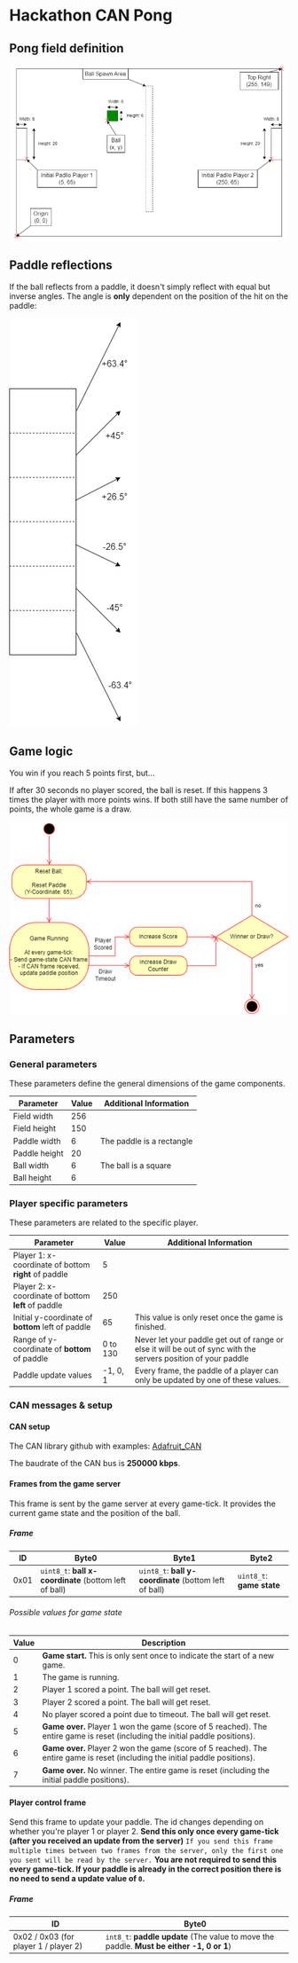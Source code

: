 # Hackathon CAN Pong

## Pong field definition

![Pong Field](media/pong_field.png)

## Paddle reflections

If the ball reflects from a paddle, it doesn't simply reflect with equal but inverse angles. The angle is **only** dependent on the position of the hit on the paddle:

![Paddle Reflections](media/paddle_reflections.png)

## Game logic

You win if you reach 5 points first, but...


If after 30 seconds no player scored, the ball is reset.
If this happens 3 times the player with more points wins.
If both still have the same number of points, the whole game is a draw.

![Game Logic](media/game_logic.png)

## Parameters

### General parameters

These parameters define the general dimensions of the game components.

| Parameter | Value | Additional Information |
| - | - | - |
| Field width | 256 |  |
| Field height | 150 |  |
| Paddle width | 6 | The paddle is a rectangle |
| Paddle height | 20 |  |
| Ball width | 6 | The ball is a square |
| Ball height | 6 |  |

### Player specific parameters

These parameters are related to the specific player.

| Parameter | Value | Additional Information |
| - | - | - |
| Player 1: x-coordinate of bottom **right** of paddle | 5 |  |
| Player 2: x-coordinate of bottom **left** of paddle | 250 |  |
| Initial y-coordinate of **bottom** left of paddle | 65 | This value is only reset once the game is finished. |
| Range of y-coordinate of **bottom** of paddle | 0 to 130 | Never let your paddle get out of range or else it will be out of sync with the servers position of your paddle |
| Paddle update values | -1, 0, 1 | Every frame, the paddle of a player can only be updated by one of these values. |


### CAN messages & setup

#### CAN setup

The CAN library github with examples: [Adafruit_CAN](https://github.com/adafruit/Adafruit_CAN)

The baudrate of the CAN bus is **250000 kbps**.

#### Frames from the game server

This frame is sent by the game server at every game-tick.
It provides the current game state and the position of the ball.

##### Frame
| ID | Byte0 | Byte1 | Byte2 |
| - | - | - | - |
| 0x01 | `uint8_t`: **ball x-coordinate** (bottom left of ball) | `uint8_t`: **ball y-coordinate** (bottom left of ball) | `uint8_t`: **game state** |

###### Possible values for game state

| Value | Description |
| - | - |
| 0 | **Game start.** This is only sent once to indicate the start of a new game. |
| 1 | The game is running. |
| 2 | Player 1 scored a point. The ball will get reset. |
| 3 | Player 2 scored a point. The ball will get reset. |
| 4 | No player scored a point due to timeout. The ball will get reset. |
| 5 | **Game over.** Player 1 won the game (score of 5 reached). The entire game is reset (including the initial paddle positions). |
| 6 | **Game over.** Player 2 won the game (score of 5 reached). The entire game is reset (including the initial paddle positions). |
| 7 | **Game over.** No winner. The entire game is reset (including the initial paddle positions). |

#### Player control frame

Send this frame to update your paddle. The id changes depending on whether you're player 1 or player 2.
**Send this only once every game-tick (after you received an update from the server)**
`If you send this frame multiple times between two frames from the server, only the first one you sent will be read by the server.`
**You are not required to send this every game-tick. If your paddle is already in the correct position there is no need to send a update value of `0`.**

##### Frame
| ID | Byte0 |
| - | - |
| 0x02 / 0x03  (for player 1 / player 2) | `int8_t`: **paddle update** (The value to move the paddle. **Must be either -1, 0 or 1**) |
